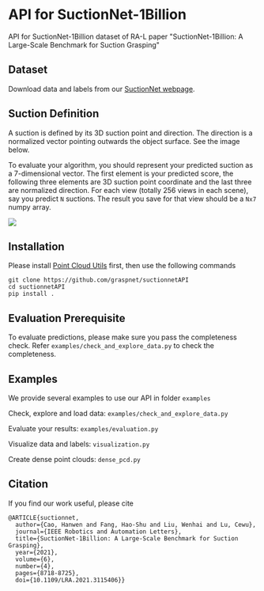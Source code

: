 # API for SuctionNet-1Billion

API for SuctionNet-1Billion dataset of RA-L paper "SuctionNet-1Billion:  A  Large-Scale  Benchmark  for  Suction  Grasping" 

## Dataset

Download data and labels from our [SuctionNet webpage](https://graspnet.net/suction).

## Suction Definition

A suction is defined by its 3D suction point and direction. The direction is a normalized vector pointing outwards the object surface. See the image below.

To evaluate your algorithm, you should represent your predicted suction as a 7-dimensional vector. The first element is your predicted score, the following three elements are 3D suction point coordinate and the last three are normalized direction. For each view (totally 256 views in each scene), say you predict `N` suctions. The result you save for that view should be a `Nx7` numpy array. 

<img src="https://github.com/graspnet/suctionnetAPI/blob/master/suction_definition.jpg" />

## Installation

Please install [Point Cloud Utils](https://github.com/fwilliams/point-cloud-utils) first, then use the following commands

``` 
git clone https://github.com/graspnet/suctionnetAPI
cd suctionnetAPI
pip install .
```

## Evaluation Prerequisite

To evaluate predictions, please make sure you pass the completeness check. Refer `examples/check_and_explore_data.py` to check the completeness.

## Examples

We provide several examples to use our API in folder `examples`

Check, explore and load data:  `examples/check_and_explore_data.py`

Evaluate your results: `examples/evaluation.py`

Visualize data and labels: `visualization.py`

Create dense point clouds: `dense_pcd.py`

## Citation

If you find our work useful,  please cite

```
@ARTICLE{suctionnet,
  author={Cao, Hanwen and Fang, Hao-Shu and Liu, Wenhai and Lu, Cewu},
  journal={IEEE Robotics and Automation Letters}, 
  title={SuctionNet-1Billion: A Large-Scale Benchmark for Suction Grasping}, 
  year={2021},
  volume={6},
  number={4},
  pages={8718-8725},
  doi={10.1109/LRA.2021.3115406}}
```